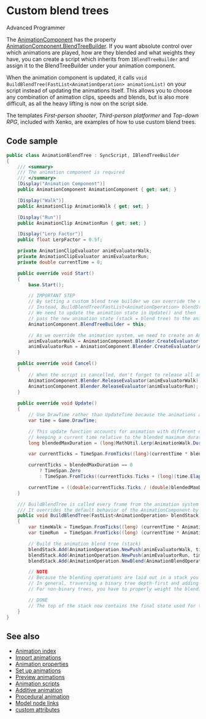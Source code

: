 # Custom blend trees

<span class="label label-doc-level">Advanced</span>
<span class="label label-doc-audience">Programmer</span>

The [AnimationComponent](xref:Xenko.Engine.AnimationComponent) has the property [AnimationComponent.BlendTreeBuilder](xref:Xenko.Engine.AnimationComponent#Xenko_Engine_AnimationComponent_BlendTreeBuilder). If you want absolute control over which animations are played, how are they blended and what weights they have, you can create a script which inherits from `IBlendTreeBuilder` and assign it to the BlendTreeBuilder under your animation component.

When the animation component is updated, it calls `void BuildBlendTree(FastList<AnimationOperation> animationList)` on your script instead of updating the animations itself. This allows you to choose any combination of animation clips, speeds and blends, but is also more difficult, as all the heavy lifting is now on the script side.

The templates *First-person shooter*, *Third-person platformer* and *Top-down RPG*, included with Xenko, are examples of how to use custom blend trees.

## Code sample

```cs
public class AnimationBlendTree : SyncScript, IBlendTreeBuilder
{
    /// <summary>
    /// The animation component is required
    /// </summary>
    [Display("Animation Component")]
    public AnimationComponent AnimationComponent { get; set; }

    [Display("Walk")]
    public AnimationClip AnimationWalk { get; set; }

    [Display("Run")]
    public AnimationClip AnimationRun { get; set; }

    [Display("Lerp Factor")]
    public float LerpFactor = 0.5f;

    private AnimationClipEvaluator animEvaluatorWalk;
    private AnimationClipEvaluator animEvaluatorRun;
    private double currentTime = 0;

    public override void Start()
    {
        base.Start();

        // IMPORTANT STEP
        // By setting a custom blend tree builder we can override the default behavior of the animation system.
        // Instead, BuildBlendTree(FastList<AnimationOperation> blendStack) will be called each frame.
        // We need to update the animation state in Update() and then
        // pass the new animation state (stack = blend tree) to the animation system.
        AnimationComponent.BlendTreeBuilder = this;

        // As we override the animation system, we need to create an AnimationClipEvaluator for each clip we want to use.
        animEvaluatorWalk = AnimationComponent.Blender.CreateEvaluator(AnimationWalk);
        animEvaluatorRun = AnimationComponent.Blender.CreateEvaluator(AnimationRun);
    }

    public override void Cancel()
    {
        // When the script is cancelled, don't forget to release all animation resources created in Start() - AnimationClipEvaluators
        AnimationComponent.Blender.ReleaseEvaluator(animEvaluatorWalk);
        AnimationComponent.Blender.ReleaseEvaluator(animEvaluatorRun);
    }
        
    public override void Update()
    {
        // Use DrawTime rather than UpdateTime because the animations are updated only when they are drawn.
        var time = Game.DrawTime;

        // This update function accounts for animation with different durations,
        // keeping a current time relative to the blended maximum duration.
        long blendedMaxDuration = (long)MathUtil.Lerp(AnimationWalk.Duration.Ticks, AnimationRun.Duration.Ticks, LerpFactor);

        var currentTicks = TimeSpan.FromTicks((long)(currentTime * blendedMaxDuration));

        currentTicks = blendedMaxDuration == 0
            ? TimeSpan.Zero
            : TimeSpan.FromTicks((currentTicks.Ticks + (long)(time.Elapsed.Ticks)) % blendedMaxDuration);

        currentTime = ((double)currentTicks.Ticks / (double)blendedMaxDuration);
    }

    /// BuildBlendTree is called every frame from the animation system when the AnimationComponent needs to be evaluated.
    /// It overrides the default behavior of the AnimationComponent by setting a custom blend tree.
    public void BuildBlendTree(FastList<AnimationOperation> blendStack)
    {
        var timeWalk = TimeSpan.FromTicks((long) (currentTime * AnimationWalk.Duration.Ticks));
        var timeRun  = TimeSpan.FromTicks((long) (currentTime * AnimationRun.Duration.Ticks));

        // Build the animation blend tree (stack)
        blendStack.Add(AnimationOperation.NewPush(animEvaluatorWalk, timeWalk));    // Will PUSH animation state to be evaluated at the specified Time.
        blendStack.Add(AnimationOperation.NewPush(animEvaluatorRun, timeRun));      // Will PUSH another animation state to be evaluated at the specified Time.
        blendStack.Add(AnimationOperation.NewBlend(AnimationBlendOperation.LinearBlend, LerpFactor));   // Will POP the last two states, blend them with the factor and PUSH back the result.

        // NOTE
        // Because the blending operations are laid out in a stack you have to pack the operations in this manner.
        // In general, traversing a binary tree depth-first and adding operations as you *leave* precessed nodes should be sufficient.
        // For non-binary trees, you have to properly weight the blending factors as well

        // DONE
        // The top of the stack now contains the final state used for the animated model
    }
}
```

## See also

* [Animation index](index.md)
* [Import animations](import-animations.md)
* [Animation properties](animation-properties.md)
* [Set up animations](set-up-animations.md)
* [Preview animations](preview-animations.md)
* [Animation scripts](animation-scripts.md)
* [Additive animation](additive-animation.md)
* [Procedural animation](procedural-animation.md)
* [Model node links](model-node-links.md)
* [custom attributes](custom-attributes.md)